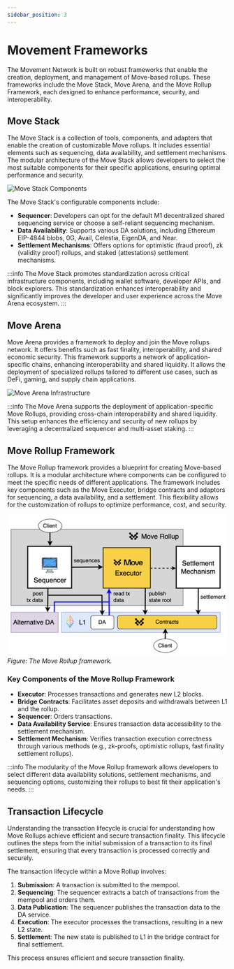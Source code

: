 ```yaml
---
sidebar_position: 3
---
```


# Movement Frameworks

The Movement Network is built on robust frameworks that enable the creation, deployment, and management of Move-based rollups. These frameworks include the Move Stack, Move Arena, and the Move Rollup Framework, each designed to enhance performance, security, and interoperability.

## Move Stack

The Move Stack is a collection of tools, components, and adapters that enable the creation of customizable Move rollups. It includes essential elements such as sequencing, data availability, and settlement mechanisms. The modular architecture of the Move Stack allows developers to select the most suitable components for their specific applications, ensuring optimal performance and security.

![Move Stack Components](./images/move_stack.png)

The Move Stack's configurable components include:
- **Sequencer**: Developers can opt for the default M1 decentralized shared sequencing service or choose a self-reliant sequencing mechanism.
- **Data Availability**: Supports various DA solutions, including Ethereum EIP-4844 blobs, 0G, Avail, Celestia, EigenDA, and Near.
- **Settlement Mechanisms**: Offers options for optimistic (fraud proof), zk (validity proof) rollups, and staked (attestations) settlement mechanisms.

:::info
The Move Stack promotes standardization across critical infrastructure components, including wallet software, developer APIs, and block explorers. This standardization enhances interoperability and significantly improves the developer and user experience across the Move Arena ecosystem.
:::

## Move Arena

Move Arena provides a framework to deploy and join the Move rollups network. It offers benefits such as fast finality, interoperability, and shared economic security. This framework supports a network of application-specific chains, enhancing interoperability and shared liquidity. It allows the deployment of specialized rollups tailored to different use cases, such as DeFi, gaming, and supply chain applications.

![Move Arena Infrastructure](./images/arena.png)

:::info
The Move Arena supports the deployment of application-specific Move Rollups, providing cross-chain interoperability and shared liquidity. This setup enhances the efficiency and security of new rollups by leveraging a decentralized sequencer and multi-asset staking.
:::

## Move Rollup Framework

The Move Rollup framework provides a blueprint for creating Move-based rollups. It is a modular architecture where components can be configured to meet the specific needs of different applications. The framework includes key components such as the Move Executor, bridge contracts and adaptors for sequencing, a data availability, and a settlement. This flexibility allows for the customization of rollups to optimize performance, cost, and security.

![Move Rollup Architecture](./images/move_rollup.png)
*Figure: The Move Rollup framework.*




### Key Components of the Move Rollup Framework
- **Executor**: Processes transactions and generates new L2 blocks.
- **Bridge Contracts**: Facilitates asset deposits and withdrawals between L1 and the rollup.
- **Sequencer**: Orders transactions.
- **Data Availability Service**: Ensures transaction data accessibility to the settlement mechanism.
- **Settlement Mechanism**: Verifies transaction execution correctness through various methods (e.g., zk-proofs, optimistic rollups, fast finality settlement rollups).

:::info
The modularity of the Move Rollup framework allows developers to select different data availability solutions, settlement mechanisms, and sequencing options, customizing their rollups to best fit their application's needs.
:::

## Transaction Lifecycle

Understanding the transaction lifecycle is crucial for understanding how Move Rollups achieve efficient and secure transaction finality. This lifecycle outlines the steps from the initial submission of a transaction to its final settlement, ensuring that every transaction is processed correctly and securely.

The transaction lifecycle within a Move Rollup involves:
1. **Submission**: A transaction is submitted to the mempool.
2. **Sequencing**: The sequencer extracts a batch of transactions from the mempool and orders them.
3. **Data Publication**: The sequencer publishes the transaction data to the DA service.
4. **Execution**: The executor processes the transactions, resulting in a new L2 state.
5. **Settlement**: The new state is published to L1 in the bridge contract for final settlement.

This process ensures efficient and secure transaction finality.

<!-- ![Transaction Lifecycle](./images/transaction_lifecycle.png) -->
